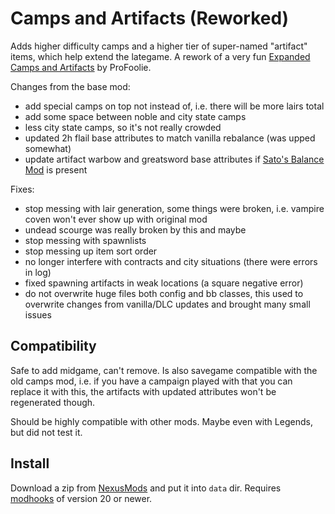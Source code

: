 # Camps and Artifacts (Reworked)

Adds higher difficulty camps and a higher tier of super-named "artifact" items, which help extend the lategame. A rework of a very fun [Expanded Camps and Artifacts][camps-old] by ProFoolie.

Changes from the base mod:

- add special camps on top not instead of, i.e. there will be more lairs total
- add some space between noble and city state camps
- less city state camps, so it's not really crowded
- updated 2h flail base attributes to match vanilla rebalance (was upped somewhat)
- update artifact warbow and greatsword base attributes if [Sato's Balance Mod][sato_balance_mod] is present

Fixes:

- stop messing with lair generation, some things were broken, i.e. vampire coven won't ever show up with original mod
- undead scourge was really broken by this and maybe
- stop messing with spawnlists
- stop messing up item sort order
- no longer interfere with contracts and city situations (there were errors in log)
- fixed spawning artifacts in weak locations (a square negative error)
- do not overwrite huge files both config and bb classes, this used to overwrite changes from vanilla/DLC updates and brought many small issues


## Compatibility

Safe to add midgame, can't remove. Is also savegame compatible with the old camps mod, i.e. if you have a campaign played with that you can replace it with this, the artifacts with updated attributes won't be regenerated though.

Should be highly compatible with other mods. Maybe even with Legends, but did not test it.


## Install

Download a zip from [NexusMods][] and put it into `data` dir. Requires [modhooks][] of version 20 or newer.


[NexusMods]: https://www.nexusmods.com/battlebrothers/mods/678
[modhooks]: https://www.nexusmods.com/battlebrothers/mods/42

[camps-old]: https://www.nexusmods.com/battlebrothers/mods/195
[sato_balance_mod]: https://github.com/jcsato/sato_balance_mod
